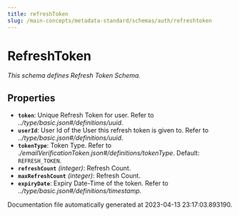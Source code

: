 ```yaml
---
title: refreshToken
slug: /main-concepts/metadata-standard/schemas/auth/refreshtoken
---
```


# RefreshToken

*This schema defines Refresh Token Schema.*

## Properties

- **`token`**: Unique Refresh Token for user. Refer to *../type/basic.json#/definitions/uuid*.
- **`userId`**: User Id of the User this refresh token is given to. Refer to *../type/basic.json#/definitions/uuid*.
- **`tokenType`**: Token Type. Refer to *./emailVerificationToken.json#/definitions/tokenType*. Default: `REFRESH_TOKEN`.
- **`refreshCount`** *(integer)*: Refresh Count.
- **`maxRefreshCount`** *(integer)*: Refresh Count.
- **`expiryDate`**: Expiry Date-Time of the token. Refer to *../type/basic.json#/definitions/timestamp*.


Documentation file automatically generated at 2023-04-13 23:17:03.893190.
